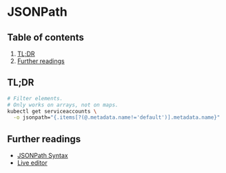 # JSONPath

## Table of contents <!-- omit in toc -->

1. [TL;DR](#tldr)
1. [Further readings](#further-readings)

## TL;DR

```sh
# Filter elements.
# Only works on arrays, not on maps.
kubectl get serviceaccounts \
  -o jsonpath="{.items[?(@.metadata.name!='default')].metadata.name}"
```

## Further readings

- [JSONPath Syntax]
- [Live editor]

<!--
  References
  -->

<!-- Others -->
[jsonpath syntax]: https://support.smartbear.com/alertsite/docs/monitors/api/endpoint/jsonpath.html
[live editor]: https://json8.github.io/patch/demos/apply/
